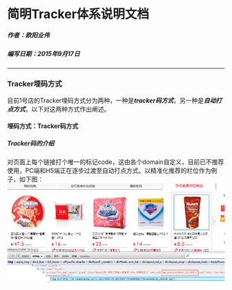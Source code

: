 # 简明Tracker体系说明文档
##### 作者：欧阳业伟
##### 编写日期：2015年9月17日

------------
### Tracker埋码方式
目前1号店的Tracker埋码方式分为两种，一种是***tracker码方式***，另一种是***自动打点方式***，以下对这两种方式作出阐述。

#### 埋码方式：Tracker码方式
##### Tracker码的介绍
对页面上每个链接打个唯一的标记code，这由各个domain自定义，目前已不推荐使用，PC端和H5端正在逐步过渡至自动打点方式。以精准化推荐的栏位作为例子，如下图：
![tracker_001][tracker_001] 


[tracker_001]: img/tracker_001.png